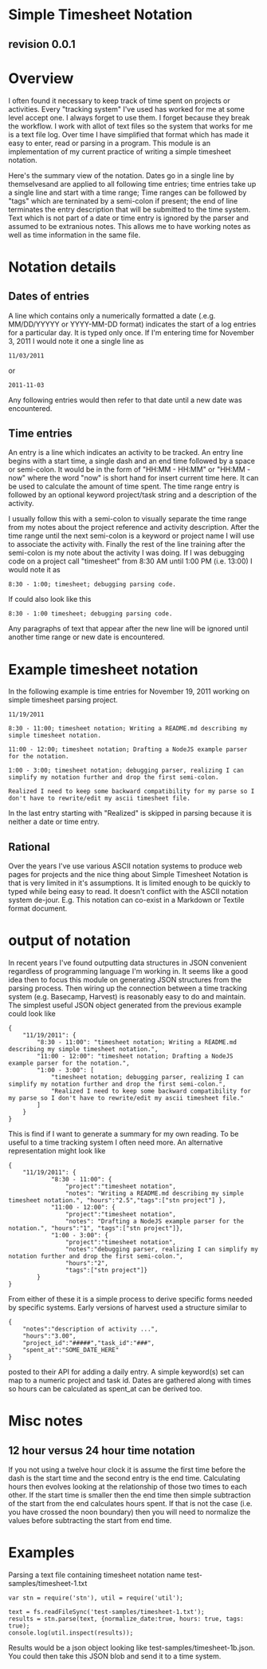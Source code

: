Simple Timesheet Notation
=========================
revision 0.0.1
--------------

# Overview

I often found it necessary to keep track of time spent on projects or activities.  Every "tracking system" I've used has worked for me at some level accept one. I always forget to use them. I forget because they break the workflow.  I work with allot of text files so the system that works for me is a text file log. Over time I have simplified that format which has made it easy to enter, read or parsing in a program. This module is an implementation of my current practice of writing a simple timesheet notation.

Here's the summary view of the notation. Dates go in a single line by themselvesand are applied to all following time entries; time entries take up a single line and start with a time range;  Time ranges can be followed by "tags" which are terninated by a semi-colon if present;  the end of line terminates the entry description that will be submitted to the time system.  Text which is not part of a date or time entry is ignored by the parser and assumed to be extranious notes. This allows me to have working notes as well as time information in the same file.


# Notation details

## Dates of entries

A line which contains only a numerically formatted a date (.e.g. MM/DD/YYYYY or YYYY-MM-DD format) indicates the start of a log entries for a particular day.  It is typed only once.  If I'm entering time for November 3, 2011 I would note it one a single line as 

	11/03/2011

or

	2011-11-03

Any following entries would then refer to that date until a new date was encountered.


## Time entries

An entry is a line which indicates an activity to be tracked. An entry line begins with a start time, a single dash and an end time followed by a space or semi-colon. It would be in the form of "HH:MM - HH:MM" or "HH:MM - now" where the word "now" is short hand for insert current time here.  It can be used to calculate the amount of time spent. The time range entry is followed by an optional keyword project/task string and a description of the activity.  

I usually follow this with a semi-colon to visually separate the time range from my notes about the project reference and activity description. After the time range until the next semi-colon is a keyword or project name I will use to associate the activity with. Finally the rest of the line training after the semi-colon is my note about the activity I was doing.  If I was debugging code on a project call "timesheet" from 8:30 AM until 1:00 PM (i.e. 13:00) I would note it as

	8:30 - 1:00; timesheet; debugging parsing code.

If could also look like this

	8:30 - 1:00 timesheet; debugging parsing code.

Any paragraphs of text that appear after the new line will be ignored until another time range or new date is encountered.

# Example timesheet notation

In the following example is time entries for November 19, 2011 working on simple timesheet parsing project.

	11/19/2011
	
	8:30 - 11:00; timesheet notation; Writing a README.md describing my simple timesheet notation.
	
	11:00 - 12:00; timesheet notation; Drafting a NodeJS example parser for the notation.
	
	1:00 - 3:00; timesheet notation; debugging parser, realizing I can simplify my notation further and drop the first semi-colon.

	Realized I need to keep some backward compatibility for my parse so I don't have to rewrite/edit my ascii timesheet file.


In the last entry starting with "Realized" is skipped in parsing because it is neither a date or time entry.

## Rational

Over the years I've use various ASCII notation systems to produce web pages for projects and the nice thing about Simple Timesheet Notation is that is very limited in it's assumptions. It is limited enough to be quickly to typed while being easy to read.  It doesn't conflict with the ASCII notation system de-jour. E.g. This notation can co-exist in a Markdown or Textile format document.

# output of notation

In recent years I've found outputting data structures in JSON convenient regardless of programming language I'm working in. It seems like a good idea then to focus this module on generating JSON structures from the parsing process. Then wiring up the connection between a time tracking system (e.g. Basecamp, Harvest) is reasonably easy to do and maintain. The simplest useful JSON object generated from the previous example could look like

	{
		"11/19/2011": {		
			"8:30 - 11:00": "timesheet notation; Writing a README.md describing my simple timesheet notation.",
			"11:00 - 12:00": "timesheet notation; Drafting a NodeJS example parser for the notation.",
			"1:00 - 3:00": [
				"timesheet notation; debugging parser, realizing I can simplify my notation further and drop the first semi-colon.",
				"Realized I need to keep some backward compatibility for my parse so I don't have to rewrite/edit my ascii timesheet file."
			]
		}
	}

This is find if I want to generate a summary for my own reading.  To be useful to a time tracking system I often need more. An alternative representation might look like

	{
		"11/19/2011": {		
				"8:30 - 11:00": {
					"project":"timesheet notation",
					"notes": "Writing a README.md describing my simple timesheet notation.", "hours":"2.5","tags":["stn project"] },
				"11:00 - 12:00": {
					"project":"timesheet notation",
					"notes": "Drafting a NodeJS example parser for the notation.", "hours":"1", "tags":["stn project"]},
				"1:00 - 3:00": {
					"project":"timesheet notation",
					"notes":"debugging parser, realizing I can simplify my notation further and drop the first semi-colon.",
                    "hours":"2",
                    "tags":["stn project"]}
			}
	}

From either of these it is a simple process to derive specific forms needed by specific systems. Early versions of harvest used a structure similar to

	{
		"notes":"description of activity ...",
		"hours":"3.00",
		"project_id":"#####","task_id":"###",
		"spent_at":"SOME_DATE_HERE"
	} 

posted to their API for adding a daily entry. A simple keyword(s) set can map to a numeric project and task id.  Dates are gathered along with times so hours can be calculated as spent_at can be derived too.

# Misc notes

## 12 hour versus 24 hour time notation

If you not using a twelve hour clock it is assume the first time before the dash is the start time and the second entry is the end time.  Calculating hours then evolves looking at the relationship of those two times to each other.  If the start time is smaller then the end time then simple subtraction of the start from the end calculates hours spent.  If that is not the case (i.e. you have crossed the noon boundary) then you will need to normalize the values before subtracting the start from end time.

# Examples

Parsing a text file containing timesheet notation name test-samples/timesheet-1.txt

	var stn = require('stn'), util = require('util');
	
	text = fs.readFileSync('test-samples/timesheet-1.txt');
	results = stn.parse(text, {normalize_date:true, hours: true, tags: true);
	console.log(util.inspect(results));

Results would be a json object looking like test-samples/timesheet-1b.json.  You could then take this JSON blob and send it to a time system.

